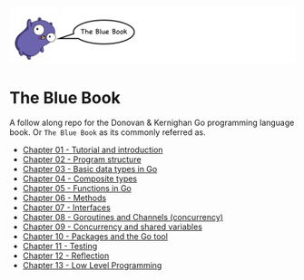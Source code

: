 
![](/assets/bluebookrepologo.png)

# The Blue Book

A follow along repo for the Donovan &amp; Kernighan Go programming language book. Or `The Blue Book` as its commonly referred as.

- [Chapter 01 - Tutorial and introduction](/src/ch01-tutorial)
- [Chapter 02 - Program structure](/src/ch02-program-structure)
- [Chapter 03 - Basic data types in Go](/src/ch03-basic-data-types)
- [Chapter 04 - Composite types](/src/ch04-composite-types)
- [Chapter 05 - Functions in Go](/src/ch05-functions)
- [Chapter 06 - Methods](/src/ch06-methods)
- [Chapter 07 - Interfaces](/src/ch07-interfaces)
- [Chapter 08 - Goroutines and Channels (concurrency)](/src/ch08-goroutines-and-channels)
- [Chapter 09 - Concurrency and shared variables](/src/ch09-concurrency-shared-vars)
- [Chapter 10 - Packages and the Go tool](/src/ch10-packages-go-tool)
- [Chapter 11 - Testing](/src/ch11-testing)
- [Chapter 12 - Reflection](/src/ch12-reflection)
- [Chapter 13 - Low Level Programming](/src/ch13-low-level-programming)